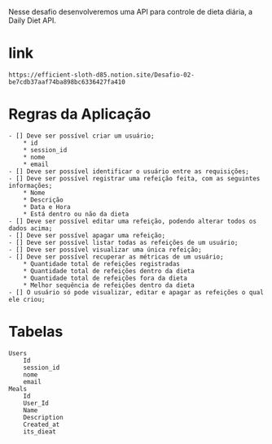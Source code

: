 Nesse desafio desenvolveremos uma API para controle de dieta diária, a Daily Diet API.

# link
    https://efficient-sloth-d85.notion.site/Desafio-02-be7cdb37aaf74ba898bc6336427fa410 

# Regras da Aplicação
    - [] Deve ser possível criar um usuário;
        * id
        * session_id
        * nome
        * email
    - [] Deve ser possível identificar o usuário entre as requisições;
    - [] Deve ser possível registrar uma refeição feita, com as seguintes informações;
        * Nome
        * Descrição
        * Data e Hora
        * Está dentro ou não da dieta
    - [] Deve ser possível editar uma refeição, podendo alterar todos os dados acima;
    - [] Deve ser possível apagar uma refeição;
    - [] Deve ser possível listar todas as refeições de um usuário;
    - [] Deve ser possível visualizar uma única refeição;
    - [] Deve ser possível recuperar as métricas de um usuário;
        * Quantidade total de refeições registradas
        * Quantidade total de refeições dentro da dieta
        * Quantidade total de refeições fora da dieta
        * Melhor sequência de refeições dentro da dieta
    - [] O usuário só pode visualizar, editar e apagar as refeições o qual ele criou;


# Tabelas
    Users
        Id
        session_id
        nome
        email
    Meals
        Id
        User_Id
        Name
        Description
        Created_at
        its_dieat